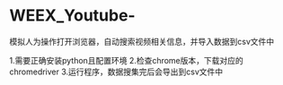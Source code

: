# WEEX_Youtube-

模拟人为操作打开浏览器，自动搜索视频相关信息，并导入数据到csv文件中

1.需要正确安装python且配置环境
2.检查chrome版本，下载对应的chromedriver
3.运行程序，数据搜集完后会导出到csv文件中
